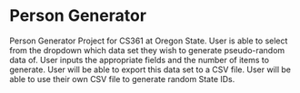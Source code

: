 # Person Generator

Person Generator Project for CS361 at Oregon State. User is able to select from the dropdown which data set they wish to generate
pseudo-random data of. User inputs the appropriate fields and the number of items to generate. User will be able to export this data set
to a CSV file. User will be able to use their own CSV file to generate random State IDs.